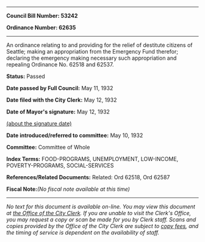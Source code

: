

********

**Council Bill Number: 53242**
   
**Ordinance Number: 62635**
********

 An ordinance relating to and providing for the relief of destitute citizens of Seattle; making an appropriation from the Emergency Fund therefor; declaring the emergency making necessary such appropriation and repealing Ordinance No. 62518 and 62537.

**Status:** Passed
   
**Date passed by Full Council:** May 11, 1932
   
**Date filed with the City Clerk:** May 12, 1932
   
**Date of Mayor's signature:** May 12, 1932
   
[(about the signature date)](/~public/approvaldate.htm)
   
   
   
**Date introduced/referred to committee:** May 10, 1932
   
**Committee:** Committee of Whole
   
   
**Index Terms:** FOOD-PROGRAMS, UNEMPLOYMENT, LOW-INCOME, POVERTY-PROGRAMS, SOCIAL-SERVICES

**References/Related Documents:** Related: Ord 62518, Ord 62587

**Fiscal Note:**_(No fiscal note available at this time)_
********

_No text for this document is available on-line. You may view this document at [the Office of the City Clerk](http://www.seattle.gov/leg/clerk/contactUs.htm). If you are unable to visit the Clerk's Office, you may request a copy or scan be made for you by Clerk staff. Scans and copies provided by the Office of the City Clerk are subject to [copy fees](http://clerk.seattle.gov/~public/clerkfees.htm), and the timing of service is dependent on the availability of staff._


